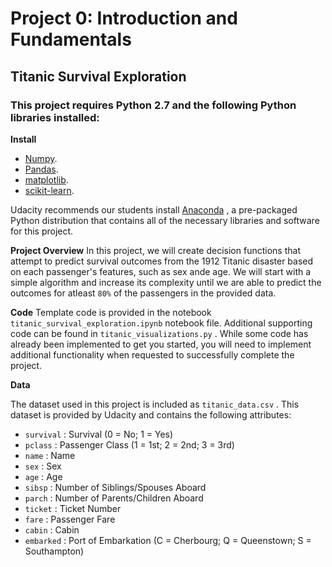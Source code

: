 # Project 0: Introduction and Fundamentals

## Titanic Survival Exploration
### This project requires **Python 2.7** and the following Python libraries installed:
**Install**
- [Numpy](http://www.numpy.org/).
- [Pandas](http://pandas.pydata.org/).
- [matplotlib](https://matplotlib.org/).
- [scikit-learn](http://scikit-learn.org/stable/).

Udacity recommends our students install [Anaconda](https://www.continuum.io/downloads) , a pre-packaged Python distribution 
that contains all of the necessary libraries and software for this project.

**Project Overview**
In this project, we will create decision functions that attempt to predict survival outcomes
from the 1912 Titanic disaster based on each passenger's features, such as sex ande age.
We will start with a simple algorithm and increase its complexity until we are able to predict
the outcomes for atleast `80%` of the passengers in the provided data.

**Code**
Template code is provided in the notebook `titanic_survival_exploration.ipynb` notebook file.
Additional supporting code can be found in `titanic_visualizations.py` .
While some code has already been implemented to get you started,
you will need to implement additional functionality when requested to successfully complete the project.

**Data**

The dataset used in this project is included as `titanic_data.csv` . 
This dataset is provided by Udacity and contains the following attributes:

- `survival` : Survival (0 = No; 1 = Yes)
- `pclass` : Passenger Class (1 = 1st; 2 = 2nd; 3 = 3rd)
- `name` : Name
- `sex` : Sex
- `age` : Age
- `sibsp` : Number of Siblings/Spouses Aboard
- `parch` : Number of Parents/Children Aboard
- `ticket` : Ticket Number
- `fare` : Passenger Fare
- `cabin` : Cabin
- `embarked` : Port of Embarkation (C = Cherbourg; Q = Queenstown; S = Southampton)
